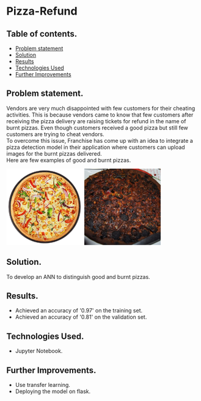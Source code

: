 # Pizza-Refund

## Table of contents.
- [Problem statement](#Problem_statement)
- [Solution](#Solution)
- [Results](#Results)
- [Technologies Used](#Technologies-Used)
- [Further Improvements](#Further-Improvements)

## Problem statement.
Vendors are very much disappointed with few customers for their cheating activities. This is because vendors came to know that few customers after receiving the pizza delivery are raising tickets for refund in the name of burnt pizzas. Even though customers received a good pizza but still few customers are trying to cheat vendors.<br>
To overcome this issue, Franchise has come up with an idea to integrate a pizza detection model in their application where customers can upload images for the burnt pizzas delivered.<br>
Here are few examples of good and burnt pizzas.
<p float="left">
  <img src="https://github.com/Parnni/Pizza-Refund/blob/main/good_pizza.png" width="200" />
  <img src="https://github.com/Parnni/Pizza-Refund/blob/main/burnt_pizza.jpeg" width="200" /> 
</p>

## Solution.
To develop an ANN to distinguish good and burnt pizzas.

## Results.
- Achieved an accuracy of '0.97' on the training set.
- Achieved an accuracy of '0.81' on the validation set.

## Technologies Used.
- Jupyter Notebook.

## Further Improvements.
- Use transfer learning.
- Deploying the model on flask.
